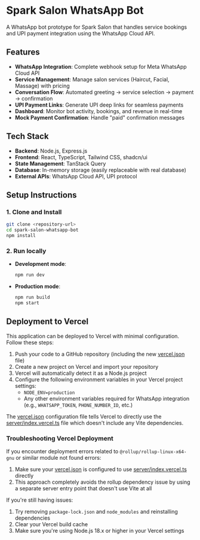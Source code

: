 # Spark Salon WhatsApp Bot

A WhatsApp bot prototype for Spark Salon that handles service bookings and UPI payment integration using the WhatsApp Cloud API.

## Features

- **WhatsApp Integration**: Complete webhook setup for Meta WhatsApp Cloud API
- **Service Management**: Manage salon services (Haircut, Facial, Massage) with pricing
- **Conversation Flow**: Automated greeting → service selection → payment → confirmation
- **UPI Payment Links**: Generate UPI deep links for seamless payments
- **Dashboard**: Monitor bot activity, bookings, and revenue in real-time
- **Mock Payment Confirmation**: Handle "paid" confirmation messages

## Tech Stack

- **Backend**: Node.js, Express.js
- **Frontend**: React, TypeScript, Tailwind CSS, shadcn/ui
- **State Management**: TanStack Query
- **Database**: In-memory storage (easily replaceable with real database)
- **External APIs**: WhatsApp Cloud API, UPI protocol

## Setup Instructions

### 1. Clone and Install

```bash
git clone <repository-url>
cd spark-salon-whatsapp-bot
npm install
```

### 2. Run locally

- **Development mode**:
  ```bash
  npm run dev
  ```

- **Production mode**:
  ```bash
  npm run build
  npm start
  ```

## Deployment to Vercel

This application can be deployed to Vercel with minimal configuration. Follow these steps:

1. Push your code to a GitHub repository (including the new [vercel.json](file:///Users/abinalias/Documents/Whatsapp-bot-for-consumer/vercel.json) file)
2. Create a new project on Vercel and import your repository
3. Vercel will automatically detect it as a Node.js project
4. Configure the following environment variables in your Vercel project settings:
   - `NODE_ENV=production`
   - Any other environment variables required for WhatsApp integration (e.g., `WHATSAPP_TOKEN`, `PHONE_NUMBER_ID`, etc.)

The [vercel.json](file:///Users/abinalias/Documents/Whatsapp-bot-for-consumer/vercel.json) configuration file tells Vercel to directly use the [server/index.vercel.ts](file:///Users/abinalias/Documents/Whatsapp-bot-for-consumer/server/index.vercel.ts) file which doesn't include any Vite dependencies.

### Troubleshooting Vercel Deployment

If you encounter deployment errors related to `@rollup/rollup-linux-x64-gnu` or similar module not found errors:

1. Make sure your [vercel.json](file:///Users/abinalias/Documents/Whatsapp-bot-for-consumer/vercel.json) is configured to use [server/index.vercel.ts](file:///Users/abinalias/Documents/Whatsapp-bot-for-consumer/server/index.vercel.ts) directly
2. This approach completely avoids the rollup dependency issue by using a separate server entry point that doesn't use Vite at all

If you're still having issues:
1. Try removing `package-lock.json` and `node_modules` and reinstalling dependencies
2. Clear your Vercel build cache
3. Make sure you're using Node.js 18.x or higher in your Vercel settings